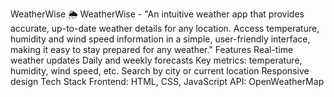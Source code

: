 WeatherWise 🌦️
WeatherWise - "An intuitive weather app that provides accurate, up-to-date weather details for any location. Access temperature, humidity and wind speed information in a simple, user-friendly interface, making it easy to stay prepared for any weather."
Features
Real-time weather updates
Daily and weekly forecasts
Key metrics: temperature, humidity, wind speed, etc.
Search by city or current location
Responsive design
Tech Stack
Frontend: HTML, CSS, JavaScript
API: OpenWeatherMap
